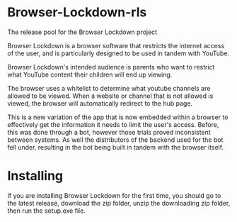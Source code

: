 # Browser-Lockdown-rls
The release pool for the Browser Lockdown project

Browser Lockdown is a browser software that restricts the internet access of the user, and is particularly designed to be used in tandem with YouTube.

Browser Lockdown's intended audience is parents who want to restrict what YouTube content their children will end up viewing.

The browser uses a whitelist to determine what youtube channels are allowed to be viewed. When a website or channel that is not allowed is viewed, the browser will automatically redirect to the hub page.

This is a new variation of the app that is now embedded within a browser to effectively get the information it needs to limit the user's access. Before, this was done through a bot, however those trials proved inconsistent between systems. As well the distributors of the backend used for the bot fell under, resulting in the bot being built in tandem with the browser itself.

# Installing
If you are installing Browser Lockdown for the first time, you should go to the latest release, download the zip folder, unzip the downloading zip folder, then run the setup.exe file. 
